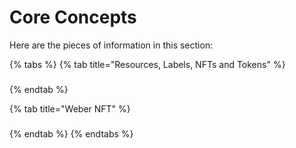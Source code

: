 # Core Concepts

Here are the pieces of information in this section:

{% tabs %}
{% tab title="Resources, Labels, NFTs and Tokens" %}
###
{% endtab %}

{% tab title="Weber NFT" %}
###
{% endtab %}
{% endtabs %}
